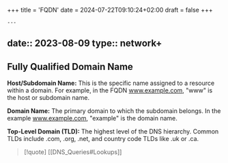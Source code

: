 +++
title = 'FQDN'
date = 2024-07-22T09:10:24+02:00
draft = false
+++

    ---
date:: 2023-08-09
type:: network+
---
## Fully Qualified Domain Name

**Host/Subdomain Name:** 
This is the specific name assigned to a resource within a domain. For example, in the FQDN www.example.com, "www" is the host or subdomain name.

**Domain Name:** 
The primary domain to which the subdomain belongs. In the example www.example.com, "example" is the domain name.

**Top-Level Domain (TLD):**
The highest level of the DNS hierarchy. Common TLDs include .com, .org, .net, and country code TLDs like .uk or .ca.


>[!quote] [[DNS_Queries#Lookups]]